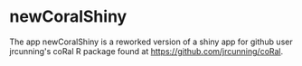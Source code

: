 # newCoralShiny

The app newCoralShiny is a reworked version of a shiny app for github user jrcunning's coRal R package found at https://github.com/jrcunning/coRal.

